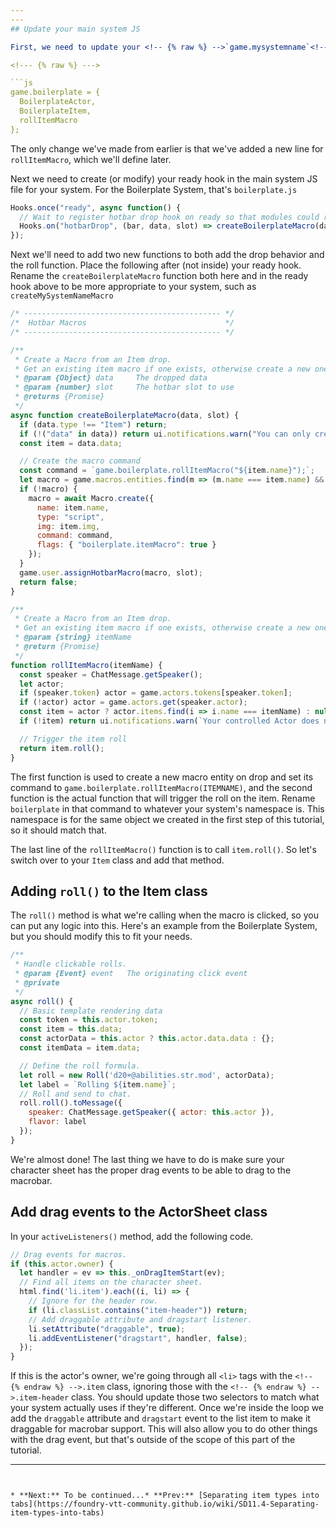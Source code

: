 ```yaml
---
---
## Update your main system JS

First, we need to update your <!-- {% raw %} -->`game.mysystemname`<!-- {% endraw %} --> object in your init hook. For the Boilerplate System, that looks like this:

<!--- {% raw %} --->

```js
game.boilerplate = {
  BoilerplateActor,
  BoilerplateItem,
  rollItemMacro
};
```

<!--- {% endraw %} --->

The only change we've made from earlier is that we've added a new line for <!-- {% raw %} -->`rollItemMacro`<!-- {% endraw %} -->, which we'll define later.

Next we need to create (or modify) your ready hook in the main system JS file for your system. For the Boilerplate System, that's <!-- {% raw %} -->`boilerplate.js`

<!--- {% raw %} --->

```js
Hooks.once("ready", async function() {
  // Wait to register hotbar drop hook on ready so that modules could register earlier if they want to
  Hooks.on("hotbarDrop", (bar, data, slot) => createBoilerplateMacro(data, slot));
});
```

<!--- {% endraw %} --->

Next we'll need to add two new functions to both add the drop behavior and the roll function. Place the following after (not inside) your ready hook. Rename the <!-- {% raw %} -->`createBoilerplateMacro`<!-- {% endraw %} --> function both here and in the ready hook above to be more appropriate to your system, such as <!-- {% raw %} -->`createMySystemNameMacro`

<!--- {% raw %} --->

```js
/* -------------------------------------------- */
/*  Hotbar Macros                               */
/* -------------------------------------------- */

/**
 * Create a Macro from an Item drop.
 * Get an existing item macro if one exists, otherwise create a new one.
 * @param {Object} data     The dropped data
 * @param {number} slot     The hotbar slot to use
 * @returns {Promise}
 */
async function createBoilerplateMacro(data, slot) {
  if (data.type !== "Item") return;
  if (!("data" in data)) return ui.notifications.warn("You can only create macro buttons for owned Items");
  const item = data.data;

  // Create the macro command
  const command = `game.boilerplate.rollItemMacro("${item.name}");`;
  let macro = game.macros.entities.find(m => (m.name === item.name) && (m.command === command));
  if (!macro) {
    macro = await Macro.create({
      name: item.name,
      type: "script",
      img: item.img,
      command: command,
      flags: { "boilerplate.itemMacro": true }
    });
  }
  game.user.assignHotbarMacro(macro, slot);
  return false;
}

/**
 * Create a Macro from an Item drop.
 * Get an existing item macro if one exists, otherwise create a new one.
 * @param {string} itemName
 * @return {Promise}
 */
function rollItemMacro(itemName) {
  const speaker = ChatMessage.getSpeaker();
  let actor;
  if (speaker.token) actor = game.actors.tokens[speaker.token];
  if (!actor) actor = game.actors.get(speaker.actor);
  const item = actor ? actor.items.find(i => i.name === itemName) : null;
  if (!item) return ui.notifications.warn(`Your controlled Actor does not have an item named ${itemName}`);

  // Trigger the item roll
  return item.roll();
}
```

<!--- {% endraw %} --->

The first function is used to create a new macro entity on drop and set its command to <!-- {% raw %} -->`game.boilerplate.rollItemMacro(ITEMNAME)`<!-- {% endraw %} -->, and the second function is the actual function that will trigger the roll on the item. Rename <!-- {% raw %} -->`boilerplate`<!-- {% endraw %} --> in that command to whatever your system's namespace is. This namespace is for the same object we created in the first step of this tutorial, so it should match that.

The last line of the <!-- {% raw %} -->`rollItemMacro()`<!-- {% endraw %} --> function is to call <!-- {% raw %} -->`item.roll()`<!-- {% endraw %} -->. So let's switch over to your <!-- {% raw %} -->`Item`<!-- {% endraw %} --> class and add that method.

## Adding <!-- {% raw %} -->`roll()`<!-- {% endraw %} --> to the Item class

The <!-- {% raw %} -->`roll()`<!-- {% endraw %} --> method is what we're calling when the macro is clicked, so you can put any logic into this. Here's an example from the Boilerplate System, but you should modify this to fit your needs.

<!--- {% raw %} --->

```js
/**
 * Handle clickable rolls.
 * @param {Event} event   The originating click event
 * @private
 */
async roll() {
  // Basic template rendering data
  const token = this.actor.token;
  const item = this.data;
  const actorData = this.actor ? this.actor.data.data : {};
  const itemData = item.data;

  // Define the roll formula.
  let roll = new Roll('d20+@abilities.str.mod', actorData);
  let label = `Rolling ${item.name}`;
  // Roll and send to chat.
  roll.roll().toMessage({
    speaker: ChatMessage.getSpeaker({ actor: this.actor }),
    flavor: label
  });
}
```

<!--- {% endraw %} --->

We're almost done! The last thing we have to do is make sure your character sheet has the proper drag events to be able to drag to the macrobar.

## Add drag events to the ActorSheet class

In your <!-- {% raw %} -->`activeListeners()`<!-- {% endraw %} --> method, add the following code.

<!--- {% raw %} --->

```js
// Drag events for macros.
if (this.actor.owner) {
  let handler = ev => this._onDragItemStart(ev);
  // Find all items on the character sheet.
  html.find('li.item').each((i, li) => {
    // Ignore for the header row.
    if (li.classList.contains("item-header")) return;
    // Add draggable attribute and dragstart listener.
    li.setAttribute("draggable", true);
    li.addEventListener("dragstart", handler, false);
  });
}
```

<!--- {% endraw %} --->

If this is the actor's owner, we're going through all <!-- {% raw %} -->`<li>`<!-- {% endraw %} --> tags with the <!-- {% raw %} -->`<!-- {% endraw %} -->.item`<!-- {% endraw %} --> class, ignoring those with the <!-- {% raw %} -->`<!-- {% endraw %} -->.item-header`<!-- {% endraw %} --> class. You should update those two selectors to match what your system actually uses if they're different. Once we're inside the loop we add the <!-- {% raw %} -->`draggable`<!-- {% endraw %} --> attribute and <!-- {% raw %} -->`dragstart`<!-- {% endraw %} --> event to the list item to make it draggable for macrobar support. This will also allow you to do other things with the drag event, but that's outside of the scope of this part of the tutorial.

---
```


* **Next:** To be continued...* **Prev:** [Separating item types into tabs](https://foundry-vtt-community.github.io/wiki/SD11.4-Separating-item-types-into-tabs)
